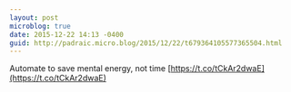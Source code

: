 ```yaml
---
layout: post
microblog: true
date: 2015-12-22 14:13 -0400
guid: http://padraic.micro.blog/2015/12/22/t679364105577365504.html
---
```

Automate to save mental energy, not time [https://t.co/tCkAr2dwaE](https://t.co/tCkAr2dwaE)
